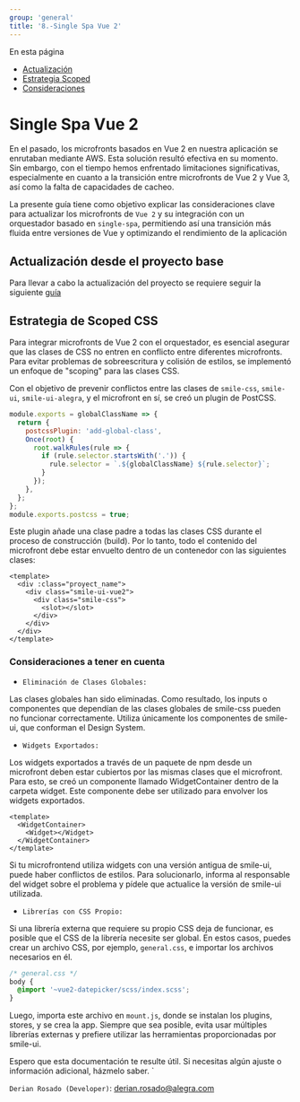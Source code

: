 ```yaml
---
group: 'general'
title: '8.-Single Spa Vue 2'
---
```


<div class="sidebar-r-doc">
  <div>En esta página</div>
  <ul>
    <li><a href="#actualizacion-desde-el-proyecto-base">Actualización</a></li>
    <li><a href="#estrategia-de-scoped-css">Estrategia Scoped</a></li>
    <li><a href="#consideraciones-a-tener-en-cuenta">Consideraciones</a></li>
  </ul>
</div>

# Single Spa Vue 2

<div class="card-title">
En el pasado, los microfronts basados en Vue 2 en nuestra aplicación se enrutaban mediante AWS. Esta solución resultó efectiva en su momento. Sin embargo, con el tiempo hemos enfrentado limitaciones significativas, especialmente en cuanto a la transición entre microfronts de Vue 2 y Vue 3, así como la falta de capacidades de cacheo.

La presente guía tiene como objetivo explicar las consideraciones clave para actualizar los microfronts de `Vue 2` y su integración con un orquestador basado en `single-spa`, permitiendo así una transición más fluida entre versiones de Vue y optimizando el rendimiento de la aplicación

</div>

## Actualización desde el proyecto base

<div class="card-warn">
  Para llevar a cabo la actualización del proyecto se requiere seguir la siguiente
  <a href="/story/src-stories-longfile5-story-js">guía</a>
</div>

## Estrategia de Scoped CSS

Para integrar microfronts de Vue 2 con el orquestador, es esencial asegurar que las clases de CSS no entren en conflicto entre diferentes microfronts. Para evitar problemas de sobreescritura y colisión de estilos, se implementó un enfoque de "scoping" para las clases CSS.

Con el objetivo de prevenir conflictos entre las clases de `smile-css`, `smile-ui`, `smile-ui-alegra`, y el microfront en sí, se creó un plugin de PostCSS.

```js
module.exports = globalClassName => {
  return {
    postcssPlugin: 'add-global-class',
    Once(root) {
      root.walkRules(rule => {
        if (rule.selector.startsWith('.')) {
          rule.selector = `.${globalClassName} ${rule.selector}`;
        }
      });
    },
  };
};
module.exports.postcss = true;
```

Este plugin añade una clase padre a todas las clases CSS durante el proceso de construcción (build). Por lo tanto, todo el contenido del microfront debe estar envuelto dentro de un contenedor con las siguientes clases:

```vue
<template>
  <div :class="proyect_name">
    <div class="smile-ui-vue2">
      <div class="smile-css">
        <slot></slot>
      </div>
    </div>
  </div>
</template>
```

### Consideraciones a tener en cuenta

- `Eliminación de Clases Globales:`

Las clases globales han sido eliminadas. Como resultado, los inputs o componentes que dependían de las clases globales de smile-css pueden no funcionar correctamente. Utiliza únicamente los componentes de smile-ui, que conforman el Design System.

- `Widgets Exportados:`

Los widgets exportados a través de un paquete de npm desde un microfront deben estar cubiertos por las mismas clases que el microfront. Para esto, se creó un componente llamado WidgetContainer dentro de la carpeta widget. Este componente debe ser utilizado para envolver los widgets exportados.

```vue
<template>
  <WidgetContainer>
    <Widget></Widget>
  </WidgetContainer>
</template>
```

Si tu microfrontend utiliza widgets con una versión antigua de smile-ui, puede haber conflictos de estilos. Para solucionarlo, informa al responsable del widget sobre el problema y pídele que actualice la versión de smile-ui utilizada.

- `Librerías con CSS Propio:`

Si una librería externa que requiere su propio CSS deja de funcionar, es posible que el CSS de la librería necesite ser global. En estos casos, puedes crear un archivo CSS, por ejemplo, `general.css`, e importar los archivos necesarios en él.

```css
/* general.css */
body {
  @import '~vue2-datepicker/scss/index.scss';
}
```

Luego, importa este archivo en `mount.js`, donde se instalan los plugins, stores, y se crea la app. Siempre que sea posible, evita usar múltiples librerías externas y prefiere utilizar las herramientas proporcionadas por smile-ui.

Espero que esta documentación te resulte útil. Si necesitas algún ajuste o información adicional, házmelo saber. `

`Derian Rosado (Developer)`: derian.rosado@alegra.com
